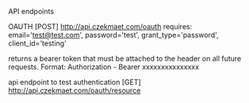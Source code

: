 API endpoints

OAUTH
[POST] http://api.czekmaet.com/oauth
requires: email='test@test.com', password='test', grant_type='password', client_id='testing'

returns a bearer token that must be attached to the header on all future requests.
Format: Authorization - Bearer xxxxxxxxxxxxxxx

api endpoint to test authentication
[GET] http://api.czekmaet.com/oauth/resource



